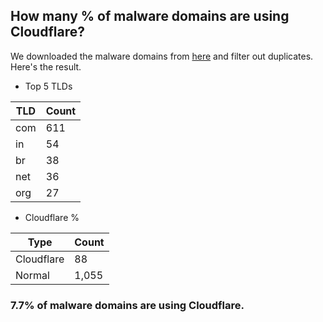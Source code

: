 ## How many % of malware domains are using Cloudflare?


We downloaded the malware domains from [here](https://urlhaus.abuse.ch) and filter out duplicates.
Here's the result.


[//]: # (start replacement)


- Top 5 TLDs

| TLD | Count |
| --- | --- |
| com | 611 |
| in | 54 |
| br | 38 |
| net | 36 |
| org | 27 |


- Cloudflare %

| Type | Count |
| --- | --- |
| Cloudflare | 88 |
| Normal | 1,055 |


### 7.7% of malware domains are using Cloudflare.